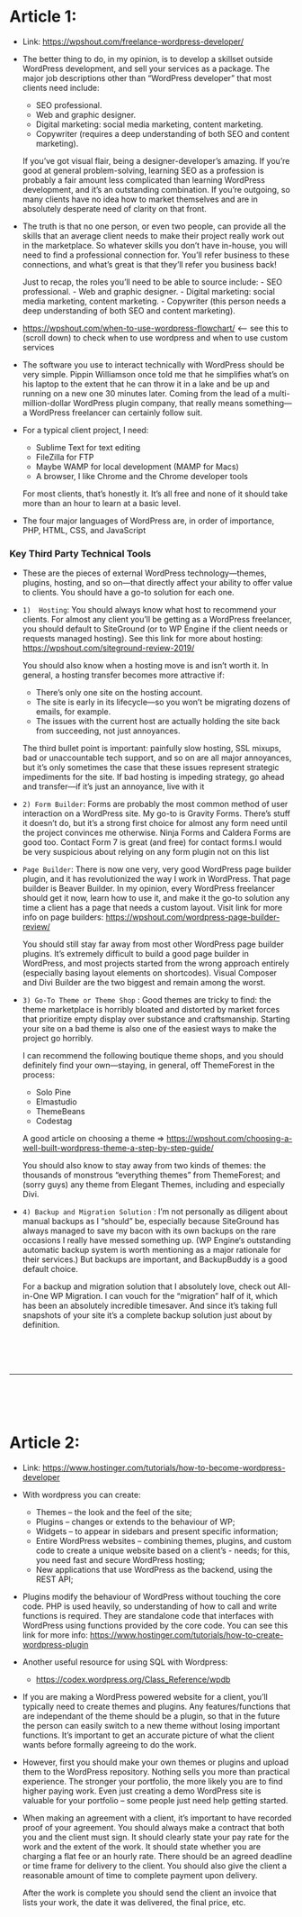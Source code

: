 # Article 1:
 
- Link: 
https://wpshout.com/freelance-wordpress-developer/

- The better thing to do, in my opinion, is to develop a skillset outside WordPress development, and sell your services as a package. The major job descriptions other than “WordPress developer” that most clients need include:
	- SEO professional.
	- Web and graphic designer.
	- Digital marketing: social media marketing, content marketing.
	- Copywriter (requires a deep understanding of both SEO and content marketing).
		
	If you’ve got visual flair, being a designer-developer’s amazing. If you’re good at general problem-solving, learning SEO as a profession is probably a fair amount less complicated than learning WordPress development, and it’s an outstanding combination. If you’re outgoing, so many clients have no idea how to market themselves and are in absolutely desperate need of clarity on that front. 
	
- The truth is that no one person, or even two people, can provide all the skills that an average client needs to make their project really work out in the marketplace. So whatever skills you don’t have in-house, you will need to find a professional connection for. You’ll refer business to these connections, and what’s great is that they’ll refer you business back!
	
	Just to recap, the roles you’ll need to be able to source include:
		- SEO professional.
		- Web and graphic designer.
		- Digital marketing: social media marketing, content marketing.
		- Copywriter (this person needs a deep understanding of both SEO and content marketing).
		
- https://wpshout.com/when-to-use-wordpress-flowchart/  <-- see this to (scroll down) to check when to use wordpress and when to use custom services

-	The software you use to interact technically with WordPress should be very simple. Pippin Williamson once told me that he simplifies what’s on his laptop to the extent that he can throw it in a lake and be up and running on a new one 30 minutes later. Coming from the lead of a multi-million-dollar WordPress plugin company, that really means something—a WordPress freelancer can certainly follow suit.

- For a typical client project, I need:
	- Sublime Text for text editing
	- FileZilla for FTP
	- Maybe WAMP for local development (MAMP for Macs)
	- A browser, I like Chrome and the Chrome developer tools
	
	For most clients, that’s honestly it. It’s all free and none of it should take more than an hour to learn at a basic level.
	
- The four major languages of WordPress are, in order of importance, PHP, HTML, CSS, and JavaScript

### Key Third Party Technical Tools

- These are the pieces of external WordPress technology—themes, plugins, hosting, and so on—that directly affect your ability to offer value to clients. You should have a go-to solution for each one.

- `1) 
Hosting`: You should always know what host to recommend your clients. For almost any client you’ll be getting as a WordPress freelancer, you should default to SiteGround (or to WP Engine if the client needs or requests managed hosting). See this link for more about hosting: https://wpshout.com/siteground-review-2019/
	
	You should also know when a hosting move is and isn’t worth it. In general, a hosting transfer becomes more attractive if:
	- There’s only one site on the hosting account.
	- The site is early in its lifecycle—so you won’t be migrating dozens of emails, for example.
	- The issues with the current host are actually holding the site back from succeeding, not just annoyances.
		
	The third bullet point is important: painfully slow hosting, SSL mixups, bad or unaccountable tech support, and so on are all major annoyances, but it’s only sometimes the case that these issues represent strategic impediments for the site. If bad hosting is impeding strategy, go ahead and transfer—if it’s just an annoyance, live with it
		
- `2) Form Builder`: Forms are probably the most common method of user interaction on a WordPress site. My go-to is Gravity Forms. There’s stuff it doesn’t do, but it’s a strong first choice for almost any form need until the project convinces me otherwise. Ninja Forms and Caldera Forms are good too. Contact Form 7 is great (and free) for contact forms.I would be very suspicious about relying on any form plugin not on this list

- `Page Builder`: There is now one very, very good WordPress page builder plugin, and it has revolutionized the way I work in WordPress. That page builder is Beaver Builder. In my opinion, every WordPress freelancer should get it now, learn how to use it, and make it the go-to solution any time a client has a page that needs a custom layout. Visit link for more info on page builders: https://wpshout.com/wordpress-page-builder-review/
	
	You should still stay far away from most other WordPress page builder plugins. It’s extremely difficult to build a good page builder in WordPress, and most projects started from the wrong approach entirely (especially basing layout elements on shortcodes). Visual Composer and Divi Builder are the two biggest and remain among the worst.

- `3) Go-To Theme or Theme Shop` : Good themes are tricky to find: the theme marketplace is horribly bloated and distorted by market forces that prioritize empty display over substance and craftsmanship. Starting your site on a bad theme is also one of the easiest ways to make the project go horribly.

	I can recommend the following boutique theme shops, and you should definitely find your own—staying, in general, off ThemeForest in the process:
	- Solo Pine
	- Elmastudio
	- ThemeBeans
	- Codestag
	
	A good article on choosing a theme => https://wpshout.com/choosing-a-well-built-wordpress-theme-a-step-by-step-guide/
	
	You should also know to stay away from two kinds of themes: the thousands of monstrous “everything themes” from ThemeForest; and (sorry guys) any theme from Elegant Themes, including and especially Divi.
	
- `4) Backup and Migration Solution` : I’m not personally as diligent about manual backups as I “should” be, especially because SiteGround has always managed to save my bacon with its own backups on the rare occasions I really have messed something up. (WP Engine‘s outstanding automatic backup system is worth mentioning as a major rationale for their services.) But backups are important, and BackupBuddy is a good default choice.

	For a backup and migration solution that I absolutely love, check out All-in-One WP Migration. I can vouch for the “migration” half of it, which has been an absolutely incredible timesaver. And since it’s taking full snapshots of your site it’s a complete backup solution just about by definition.
	
<br>
<br>
<br>

---

<br>
<br>
<br>

# Article 2:

- Link: https://www.hostinger.com/tutorials/how-to-become-wordpress-developer

- With wordpress you can create:
	- Themes – the look and the feel of the site;
	- Plugins – changes or extends to the behaviour of WP;
	- Widgets – to appear in sidebars and present specific information;
	- Entire WordPress websites – combining themes, plugins, and custom code to create a unique website based on a client’s -	needs; for this, you need fast and secure WordPress hosting;
	- New applications that use WordPress as the backend, using the REST API;
		
- Plugins modify the behaviour of WordPress without touching the core code. PHP is used heavily, so understanding of how to call and write functions is required. They are standalone code that interfaces with WordPress using functions provided by the core code. You can see this link for more info: https://www.hostinger.com/tutorials/how-to-create-wordpress-plugin

- Another useful resource for using SQL with Wordpress:
	- https://codex.wordpress.org/Class_Reference/wpdb
	
- If you are making a WordPress powered website for a client, you’ll typically need to create themes and plugins. Any features/functions that are independant of the theme should be a plugin, so that in the future the person can easily switch to a new theme without losing important functions. It’s important to get an accurate picture of what the client wants before formally agreeing to do the work.

- However, first you should make your own themes or plugins and upload them to the WordPress repository. Nothing sells you more than practical experience. The stronger your portfolio, the more likely you are to find higher paying work. Even just creating a demo WordPress site is valuable for your portfolio – some people just need help getting started.

- When making an agreement with a client, it’s important to have recorded proof of your agreement. You should always make a contract that both you and the client must sign. It should clearly state your pay rate for the work and the extent of the work. It should state whether you are charging a flat fee or an hourly rate. There should be an agreed deadline or time frame for delivery to the client. You should also give the client a reasonable amount of time to complete payment upon delivery.
	
	After the work is complete you should send the client an invoice that lists your work, the date it was delivered, the final price, etc.
		
		
		
		
		
		
